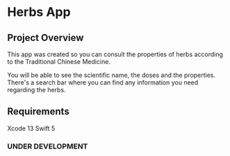# Herbs App

## Project Overview

This app was created so you can consult the properties of herbs according to the Traditional Chinese Medicine.

You will be able to see the scientific name, the doses and the properties. There's a search bar where you can find any information you need regarding the herbs.

## Requirements

Xcode 13 Swift 5

### UNDER DEVELOPMENT
